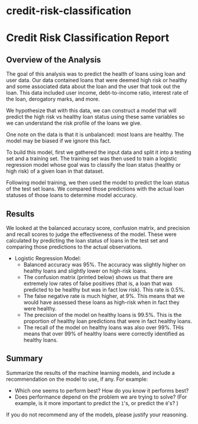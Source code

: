 # credit-risk-classification

# Credit Risk Classification Report

## Overview of the Analysis

The goal of this analysis was to predict the health of loans using loan and user data. Our data contained loans that were deemed high risk or healthy and some associated data about the loan and the user that took out the loan. This data included user income, debt-to-income ratio, interest rate of the loan, derogatory marks, and more.

We hypothesize that with this data, we can construct a model that will predict the high risk vs healthy loan status using these same variables so we can understand the risk profile of the loans we give.

One note on the data is that it is unbalanced: most loans are healthy. The model may be biased if we ignore this fact.

To build this model, first we gathered the input data and split it into a testing set and a training set. The training set was then used to train a logistic regression model whose goal was to classify the loan status (healthy or high risk) of a given loan in that dataset.

Following model training, we then used the model to predict the loan status of the test set loans. We compared those predictions with the actual loan statuses of those loans to determine model accuracy.

## Results

We looked at the balanced accuracy score, confusion matrix, and precision and recall scores to judge the effectiveness of the model. These were calculated by predicting the loan status of loans in the test set and comparing those predictions to the actual observations.

* Logistic Regression Model:
  * Balanced accuracy was 95%. The accuracy was slightly higher on healthy loans and slightly lower on high-risk loans.
  * The confusion matrix (printed below) shows us that there are extremely low rates of false positives (that is, a loan that was predicted to be healthy but was in fact low risk). This rate is 0.5%.
  * The false negative rate is much higher, at 9%. This means that we would have assessed these loans as high-risk when in fact they were healthy.
  * The precision of the model on healthy loans is 99.5%. This is the proportion of healthy loan predictions that were in fact healthy loans.
  * The recall of the model on healthy loans was also over 99%. THis means that over 99% of healthy loans were correctly identified as healthy loans.



## Summary

Summarize the results of the machine learning models, and include a recommendation on the model to use, if any. For example:
* Which one seems to perform best? How do you know it performs best?
* Does performance depend on the problem we are trying to solve? (For example, is it more important to predict the `1`'s, or predict the `0`'s? )

If you do not recommend any of the models, please justify your reasoning.
